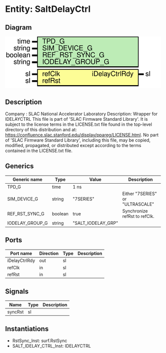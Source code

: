 # Entity: SaltDelayCtrl

## Diagram

![Diagram](SaltDelayCtrl.svg "Diagram")
## Description

Company    : SLAC National Accelerator Laboratory
Description: Wrapper for IDELAYCTRL
This file is part of 'SLAC Firmware Standard Library'.
It is subject to the license terms in the LICENSE.txt file found in the
top-level directory of this distribution and at:
   https://confluence.slac.stanford.edu/display/ppareg/LICENSE.html.
No part of 'SLAC Firmware Standard Library', including this file,
may be copied, modified, propagated, or distributed except according to
the terms contained in the LICENSE.txt file.
## Generics

| Generic name    | Type    | Value              | Description                      |
| --------------- | ------- | ------------------ | -------------------------------- |
| TPD_G           | time    | 1 ns               |                                  |
| SIM_DEVICE_G    | string  | "7SERIES"          | Either "7SERIES" or "ULTRASCALE" |
| REF_RST_SYNC_G  | boolean | true               | Synchronize refRst to refClk.    |
| IODELAY_GROUP_G | string  | "SALT_IODELAY_GRP" |                                  |
## Ports

| Port name     | Direction | Type | Description |
| ------------- | --------- | ---- | ----------- |
| iDelayCtrlRdy | out       | sl   |             |
| refClk        | in        | sl   |             |
| refRst        | in        | sl   |             |
## Signals

| Name    | Type | Description |
| ------- | ---- | ----------- |
| syncRst | sl   |             |
## Instantiations

- RstSync_Inst: surf.RstSync
- SALT_IDELAY_CTRL_Inst: IDELAYCTRL
